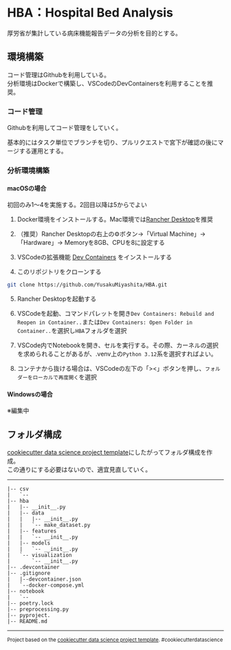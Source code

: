 HBA：Hospital Bed Analysis
==============================

厚労省が集計している病床機能報告データの分析を目的とする。

## 環境構築
コード管理はGithubを利用している。  
分析環境はDockerで構築し、VSCodeのDevContainersを利用することを推奨。

### コード管理

Githubを利用してコード管理をしていく。  

基本的にはタスク単位でブランチを切り、プルリクエストで宮下が確認の後にマージする運用とする。  

### 分析環境構築

#### macOSの場合
初回のみ1〜4を実施する。2回目以降は5からでよい

1. Docker環境をインストールする。Mac環境では[Rancher Desktop](https://rancherdesktop.io/)を推奨

2. （推奨）Rancher Desktopの右上の⚙️ボタン→「Virtual Machine」→「Hardware」→ Memoryを8GB、CPUを8に設定する

3. VSCodeの拡張機能 [Dev Containers](https://marketplace.visualstudio.com/items?itemName=ms-vscode-remote.remote-containers) をインストールする

4. このリポジトリをクローンする

```sh
git clone https://github.com/YusakuMiyashita/HBA.git
```

5. Rancher Desktopを起動する

6. VSCodeを起動、コマンドパレットを開き`Dev Containers: Rebuild and Reopen in Container..`または`Dev Containers: Open Folder in Container..`を選択し`HBA`フォルダを選択

7. VSCode内でNotebookを開き、セルを実行する。その際、カーネルの選択を求められることがあるが、.venv上の`Python 3.12`系を選択すればよい。

8. コンテナから抜ける場合は、VSCodeの左下の「><」ボタンを押し、`フォルダーをローカルで再度開く`を選択

#### Windowsの場合
※編集中

## フォルダ構成
[cookiecutter data science project template](https://drivendata.github.io/cookiecutter-data-science/)にしたがってフォルダ構成を作成。  
この通りにする必要はないので、適宜見直していく。


------------

    |-- csv
    |   `--
    |-- hba
    |   |-- __init__.py
    |   |-- data
    |   |   |-- __init__.py
    |   |   `-- make_dataset.py
    |   |-- features
    |   |   `-- __init__.py
    |   |-- models
    |   |   `-- __init__.py
    |   `-- visualization
    |       `-- __init__.py
    |-- .devcontainer
    |-- .gitignore
    |   |--devcontainer.json
    |   `--docker-compose.yml
    |-- notebook
    |   `--
    |-- poetry.lock
    |-- preprocessing.py
    |-- pyproject.
    |-- README.md
    
    


--------

<p><small>Project based on the <a target="_blank" href="https://drivendata.github.io/cookiecutter-data-science/">cookiecutter data science project template</a>. #cookiecutterdatascience</small></p>
